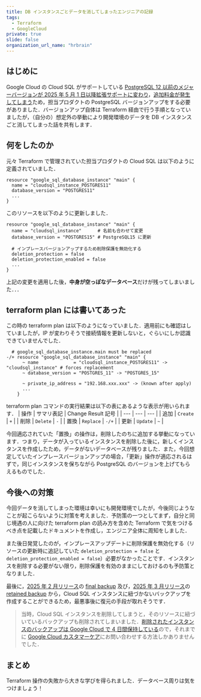 ```yaml
---
title: DB インスタンスごとデータを消してしまったエンジニアの記録
tags:
  - Terraform
  - GoogleCloud
private: true
slide: false
organization_url_name: "hrbrain"
---
```


## はじめに
Google Cloud の Cloud SQL がサポートしている [PostgreSQL 12 以前のメジャーバージョンが 2025 年 5 月 1 日以降拡張サポートに変わり](https://cloud.google.com/sql/docs/db-versions#database-version-support)，[追加料金が発生してしまう](https://cloud.google.com/sql/pricing#extended-support-pricing)ため，担当プロダクトの PostgreSQL バージョンアップをする必要がありました．バージョンアップ自体は Terraform 経由で行う手順となっていましたが，（自分の）想定外の挙動により開発環境のデータを DB インスタンスごと消してしまった話を共有します．

## 何をしたのか
元々 Terraform で管理されていた担当プロダクトの Cloud SQL は以下のように定義されていました．
```hcl
resource "google_sql_database_instance" "main" {
  name = "cloudsql_instance_POSTGRES11"
  database_version = "POSTGRES11"
  ...
}
```

このリソースを以下のように更新しました．
```hcl
resource "google_sql_database_instance" "main" {
  name = "cloudsql_instance"      # 名前も合わせて変更
  database_version = "POSTGRES15" # PostgreSQL15 に更新

  # インプレースバージョンアップするため削除保護を無効化する
  deletion_protection = false
  deletion_protection_enabled = false
  ...
}
```

上記の変更を適用した後，**中身が空っぽなデータベース**だけが残ってしまいました．．．

## terraform plan には書いてあった
この時の terraform plan は以下のようになっていました．適用前にも確認はしていましたが，IP が変わりそうで接続情報を更新しないと，ぐらいにしか認識できていませんでした．
```hcl
  # google_sql_database_instance.main must be replaced
-/+ resource "google_sql_database_instance" "main" {
      ~ name             = "cloudsql_instance_POSTGRES11" -> "cloudsql_instance" # forces replacement
      ~ database_version = "POSTGRES_11" -> "POSTGRES_15"

      ~ private_ip_address = "192.168.xxx.xxx" -> (known after apply)
      ...
    }
```

terraform plan コマンドの実行結果は以下の表にあるような表示が用いられます．
| 操作 | サマリ表記 | Change Result 記号 |
| --- | --- | --- |
| 追加 | `Create` | `+` |
| 削除 | `Delete` | `-` |
| 置換 | `Replace` | `-/+` |
| 更新 | `Update` | `~` |

今回適応されていた「置換」の操作は，削除したのちに追加する挙動になっています．つまり，データが入っているインスタンスを削除した後に，新しくインスタンスを作成したため，データがないデータベースが残りました．また，今回想定していたインプレースバージョンアップの場合，「更新」操作が適応されるはずで，同じインスタンスを保ちながら PostgreSQL のバージョンを上げてもらえるものでした．

## 今後への対策
今回データを消してしまった環境は幸いにも開発環境でしたが，今後同じようなことが起こらないように対策を考えました．予防策の一つとしてまず，自分と同じ境遇の人に向けた terraform plan の読み方を含めた Terraform で気をつけるべき点を記載したドキュメントを作成し，エンジニア全体に周知をしました．

また後日発覚したのが，インプレースアップデートに削除保護を無効化する（リソースの更新時に追記していた `deletion_protection = false` と `deletion_protection_enabled = false`）必要がなかったことです．インスタンスを削除する必要がない限り，削除保護を有効のままにしておけるのも予防策となりました．

最後に，[2025 年 2 月リリース](https://cloud.google.com/sql/docs/release-notes#February_20_2025)の [final backup](https://cloud.google.com/sql/docs/postgres/backup-recovery/backups#final-backups) 及び，[2025 年 3 月リリース](https://cloud.google.com/sql/docs/release-notes#March_24_2025)の [retained backup](https://cloud.google.com/sql/docs/mysql/backup-recovery/backups#retained-backups) から，Cloud SQL インスタンスに紐づかないバックアップを作成することができるため，最悪事後に復元の手段が取れそうです．

> 当時，Cloud SQL インスタンスを削除してしまうと，そのリソースに紐づいているバックアップも削除されてしまいました．[削除されたインスタンスのバックアップは Google Cloud で 4 日間保持している](https://cloud.google.com/sql/docs/mysql/backup-recovery/backups#recovery-backups)ので，それまでに [Google Cloud カスタマーケア](https://cloud.google.com/support?hl=en)にお問い合わせする方法しかありませんでした．

## まとめ
Terraform 操作の失敗から大きな学びを得られました．データベース周りは気をつけましょう！
